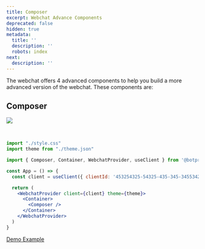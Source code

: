 ```yaml
---
title: Composer
excerpt: Webchat Advance Components
deprecated: false
hidden: true
metadata:
  title: ''
  description: ''
  robots: index
next:
  description: ''
---
```

The webchat offers 4 advanced components to help you build a more advanced version of the webchat. These components are:

## Composer

![](https://files.readme.io/b5b4cc6-image.png)

<br />

```jsx /Composer/
import "./style.css"
import theme from "./theme.json"

import { Composer, Container, WebchatProvider, useClient } from '@botpress/webchat'

const App = () => {
  const client = useClient({ clientId: '453254325-54325-435-345-345534253' })

  return (
    <WebchatProvider client={client} theme={theme}>
      <Container>
        <Composer />
      </Container>
    </WebchatProvider>
  )
}
```

[Demo Example](https://stackblitz.com/github/botpress/documentation-examples/tree/master/examples/webchat-react-composer?embed=1&hideNavigation=1&view=both&file=src%2FApp.tsx)